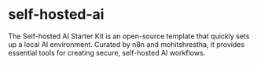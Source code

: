 # self-hosted-ai
The Self-hosted AI Starter Kit is an open-source template that quickly sets up a local AI environment. Curated by n8n and mohitshrestha, it provides essential tools for creating secure, self-hosted AI workflows.
